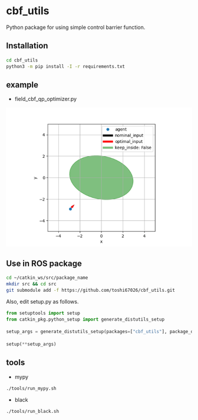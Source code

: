 # cbf_utils
Python package for using simple control barrier function.

## Installation
```sh
cd cbf_utils
python3 -m pip install -I -r requirements.txt
```

## example
- field_cbf_qp_optimizer.py

<img src=asset/field_cbf.gif>

## Use in ROS package
```sh
cd ~/catkin_ws/src/package_name
mkdir src && cd src
git submodule add -f https://github.com/toshi67026/cbf_utils.git
```

Also, edit setup.py as follows.
```py
from setuptools import setup
from catkin_pkg.python_setup import generate_distutils_setup

setup_args = generate_distutils_setup(packages=["cbf_utils"], package_dir={"": "src"})

setup(**setup_args)
```

## tools
- mypy
```sh
./tools/run_mypy.sh
```
- black
```sh
./tools/run_black.sh
```
